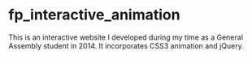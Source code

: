 # fp_interactive_animation
This is an interactive website I developed during my time as a General Assembly student in 2014. It incorporates CSS3 animation and jQuery. 
